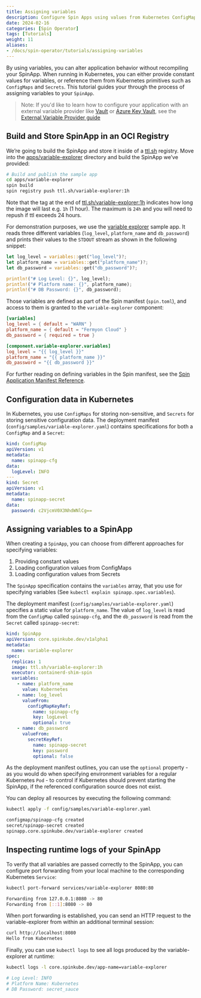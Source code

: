 ```yaml
---
title: Assigning variables
description: Configure Spin Apps using values from Kubernetes ConfigMaps and Secrets.
date: 2024-02-16
categories: [Spin Operator]
tags: [Tutorials]
weight: 11
aliases:
- /docs/spin-operator/tutorials/assigning-variables
---
```



By using variables, you can alter application behavior without recompiling your SpinApp. When
running in Kubernetes, you can either provide constant values for variables, or reference them from
Kubernetes primitives such as `ConfigMaps` and `Secrets`. This tutorial guides your through the
process of assigning variables to your `SpinApp`.

> Note: If you'd like to learn how to configure your application with an external variable provider
> like [Vault](https://vaultproject.io) or [Azure Key
> Vault](https://azure.microsoft.com/en-us/products/key-vault), see the [External Variable Provider
> guide](./external-variable-providers.md)

## Build and Store SpinApp in an OCI Registry

We’re going to build the SpinApp and store it inside of a [ttl.sh](http://ttl.sh) registry. Move
into the
[apps/variable-explorer](https://github.com/spinframework/spin-operator/blob/main/apps/variable-explorer)
directory and build the SpinApp we’ve provided:

```bash
# Build and publish the sample app
cd apps/variable-explorer
spin build
spin registry push ttl.sh/variable-explorer:1h
```

Note that the tag at the end of [ttl.sh/variable-explorer:1h](http://ttl.sh/variable-explorer:1h)
indicates how long the image will last e.g. `1h` (1 hour). The maximum is `24h` and you will need to
repush if ttl exceeds 24 hours.

For demonstration purposes, we use the [variable
explorer](https://github.com/spinframework/spin-operator/blob/main/apps/variable-explorer) sample app. It
reads three different variables (`log_level`, `platform_name` and `db_password`) and prints their
values to the `STDOUT` stream as shown in the following snippet:

```rust
let log_level = variables::get("log_level")?;
let platform_name = variables::get("platform_name")?;
let db_password = variables::get("db_password")?;

println!("# Log Level: {}", log_level);
println!("# Platform name: {}", platform_name);
println!("# DB Password: {}", db_password);
```

Those variables are defined as part of the Spin manifest (`spin.toml`), and access to them is
granted to the `variable-explorer` component:

```toml
[variables]
log_level = { default = "WARN" }
platform_name = { default = "Fermyon Cloud" }
db_password = { required = true }

[component.variable-explorer.variables]
log_level = "{{ log_level }}"
platform_name = "{{ platform_name }}"
db_password = "{{ db_password }}"
```

For further reading on defining variables in the Spin manifest, see the [Spin Application Manifest
Reference](https://developer.fermyon.com/spin/v2/manifest-reference#the-variables-table).

## Configuration data in Kubernetes

In Kubernetes, you use `ConfigMaps` for storing non-sensitive, and `Secrets` for storing sensitive
configuration data. The deployment manifest (`config/samples/variable-explorer.yaml`) contains
specifications for both a `ConfigMap` and a `Secret`:

```yaml
kind: ConfigMap
apiVersion: v1
metadata:
  name: spinapp-cfg
data:
  logLevel: INFO
---
kind: Secret
apiVersion: v1
metadata:
  name: spinapp-secret
data:
  password: c2VjcmV0X3NhdWNlCg==
```

## Assigning variables to a SpinApp

When creating a `SpinApp`, you can choose from different approaches for specifying variables:

1. Providing constant values
2. Loading configuration values from ConfigMaps
3. Loading configuration values from Secrets

The `SpinApp` specification contains the `variables` array, that you use for specifying variables
(See `kubectl explain spinapp.spec.variables`).

The deployment manifest (`config/samples/variable-explorer.yaml`) specifies a static value for
`platform_name`. The value of `log_level` is read from the `ConfigMap` called `spinapp-cfg`, and the
`db_password` is read from the `Secret` called `spinapp-secret`:

```yaml
kind: SpinApp
apiVersion: core.spinkube.dev/v1alpha1
metadata:
  name: variable-explorer
spec:
  replicas: 1
  image: ttl.sh/variable-explorer:1h
  executor: containerd-shim-spin
  variables:
    - name: platform_name
      value: Kubernetes
    - name: log_level
      valueFrom:
        configMapKeyRef:
          name: spinapp-cfg
          key: logLevel
          optional: true
    - name: db_password
      valueFrom:
        secretKeyRef:
          name: spinapp-secret
          key: password
          optional: false
```

As the deployment manifest outlines, you can use the `optional` property - as you would do when
specifying environment variables for a regular Kubernetes `Pod` - to control if Kubernetes should
prevent starting the SpinApp, if the referenced configuration source does not exist.

You can deploy all resources by executing the following command:

```bash
kubectl apply -f config/samples/variable-explorer.yaml

configmap/spinapp-cfg created
secret/spinapp-secret created
spinapp.core.spinkube.dev/variable-explorer created
```

## Inspecting runtime logs of your SpinApp

To verify that all variables are passed correctly to the SpinApp, you can configure port forwarding
from your local machine to the corresponding Kubernetes `Service`:

```bash
kubectl port-forward services/variable-explorer 8080:80

Forwarding from 127.0.0.1:8080 -> 80
Forwarding from [::1]:8080 -> 80
```

When port forwarding is established, you can send an HTTP request to the variable-explorer from
within an additional terminal session:

```bash
curl http://localhost:8080
Hello from Kubernetes
```

Finally, you can use `kubectl logs` to see all logs produced by the variable-explorer at runtime:

```bash
kubectl logs -l core.spinkube.dev/app-name=variable-explorer

# Log Level: INFO
# Platform Name: Kubernetes
# DB Password: secret_sauce
```
